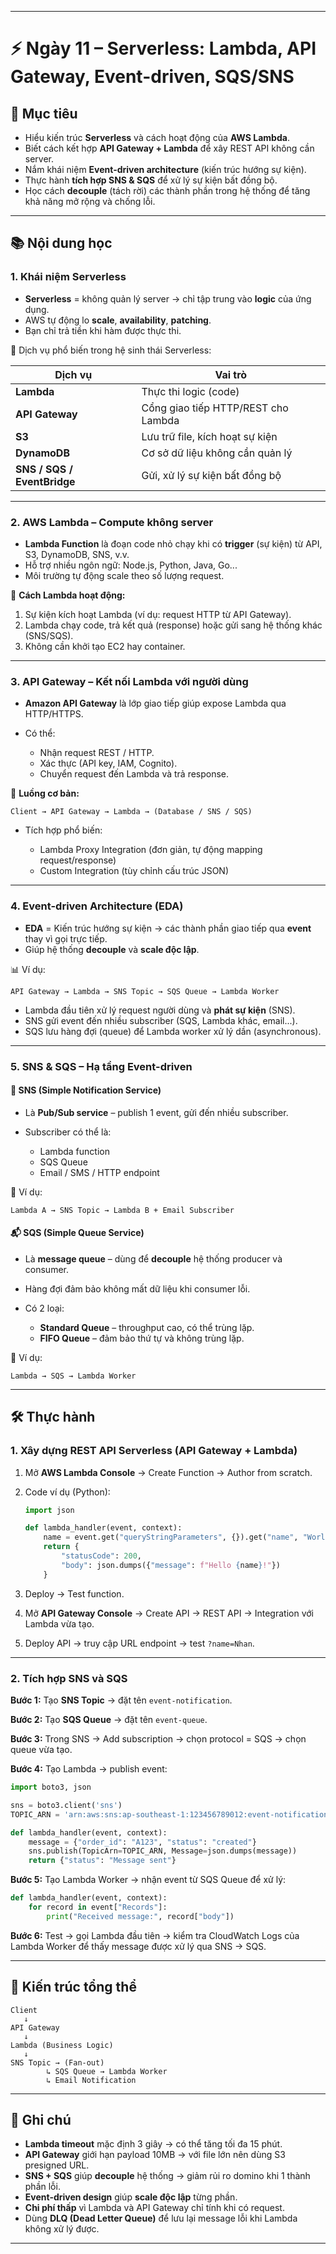 
---

# ⚡ Ngày 11 – Serverless: Lambda, API Gateway, Event-driven, SQS/SNS

## 🎯 Mục tiêu

* Hiểu kiến trúc **Serverless** và cách hoạt động của **AWS Lambda**.
* Biết cách kết hợp **API Gateway + Lambda** để xây REST API không cần server.
* Nắm khái niệm **Event-driven architecture** (kiến trúc hướng sự kiện).
* Thực hành **tích hợp SNS & SQS** để xử lý sự kiện bất đồng bộ.
* Học cách **decouple** (tách rời) các thành phần trong hệ thống để tăng khả năng mở rộng và chống lỗi.

---

## 📚 Nội dung học

### 1. Khái niệm Serverless

* **Serverless** = không quản lý server → chỉ tập trung vào **logic** của ứng dụng.
* AWS tự động lo **scale**, **availability**, **patching**.
* Bạn chỉ trả tiền khi hàm được thực thi.

📘 Dịch vụ phổ biến trong hệ sinh thái Serverless:

| Dịch vụ                     | Vai trò                             |
| --------------------------- | ----------------------------------- |
| **Lambda**                  | Thực thi logic (code)               |
| **API Gateway**             | Cổng giao tiếp HTTP/REST cho Lambda |
| **S3**                      | Lưu trữ file, kích hoạt sự kiện     |
| **DynamoDB**                | Cơ sở dữ liệu không cần quản lý     |
| **SNS / SQS / EventBridge** | Gửi, xử lý sự kiện bất đồng bộ      |

---

### 2. AWS Lambda – Compute không server

* **Lambda Function** là đoạn code nhỏ chạy khi có **trigger** (sự kiện) từ API, S3, DynamoDB, SNS, v.v.
* Hỗ trợ nhiều ngôn ngữ: Node.js, Python, Java, Go...
* Môi trường tự động scale theo số lượng request.

📌 **Cách Lambda hoạt động:**

1. Sự kiện kích hoạt Lambda (ví dụ: request HTTP từ API Gateway).
2. Lambda chạy code, trả kết quả (response) hoặc gửi sang hệ thống khác (SNS/SQS).
3. Không cần khởi tạo EC2 hay container.

---

### 3. API Gateway – Kết nối Lambda với người dùng

* **Amazon API Gateway** là lớp giao tiếp giúp expose Lambda qua HTTP/HTTPS.
* Có thể:

  * Nhận request REST / HTTP.
  * Xác thực (API key, IAM, Cognito).
  * Chuyển request đến Lambda và trả response.

📘 **Luồng cơ bản:**

```
Client → API Gateway → Lambda → (Database / SNS / SQS)
```

* Tích hợp phổ biến:

  * Lambda Proxy Integration (đơn giản, tự động mapping request/response)
  * Custom Integration (tùy chỉnh cấu trúc JSON)

---

### 4. Event-driven Architecture (EDA)

* **EDA** = Kiến trúc hướng sự kiện → các thành phần giao tiếp qua **event** thay vì gọi trực tiếp.
* Giúp hệ thống **decouple** và **scale độc lập**.

📊 Ví dụ:

```
API Gateway → Lambda → SNS Topic → SQS Queue → Lambda Worker
```

* Lambda đầu tiên xử lý request người dùng và **phát sự kiện** (SNS).
* SNS gửi event đến nhiều subscriber (SQS, Lambda khác, email...).
* SQS lưu hàng đợi (queue) để Lambda worker xử lý dần (asynchronous).

---

### 5. SNS & SQS – Hạ tầng Event-driven

#### 📨 SNS (Simple Notification Service)

* Là **Pub/Sub service** – publish 1 event, gửi đến nhiều subscriber.
* Subscriber có thể là:

  * Lambda function
  * SQS Queue
  * Email / SMS / HTTP endpoint

📘 Ví dụ:

```
Lambda A → SNS Topic → Lambda B + Email Subscriber
```

#### 📬 SQS (Simple Queue Service)

* Là **message queue** – dùng để **decouple** hệ thống producer và consumer.
* Hàng đợi đảm bảo không mất dữ liệu khi consumer lỗi.
* Có 2 loại:

  * **Standard Queue** – throughput cao, có thể trùng lặp.
  * **FIFO Queue** – đảm bảo thứ tự và không trùng lặp.

📘 Ví dụ:

```
Lambda → SQS → Lambda Worker
```

---

## 🛠️ Thực hành

### 1. Xây dựng REST API Serverless (API Gateway + Lambda)

1. Mở **AWS Lambda Console** → Create Function → Author from scratch.
2. Code ví dụ (Python):

   ```python
   import json

   def lambda_handler(event, context):
       name = event.get("queryStringParameters", {}).get("name", "World")
       return {
           "statusCode": 200,
           "body": json.dumps({"message": f"Hello {name}!"})
       }
   ```
3. Deploy → Test function.
4. Mở **API Gateway Console** → Create API → REST API → Integration với Lambda vừa tạo.
5. Deploy API → truy cập URL endpoint → test `?name=Nhan`.

---

### 2. Tích hợp SNS và SQS

**Bước 1:**
Tạo **SNS Topic** → đặt tên `event-notification`.

**Bước 2:**
Tạo **SQS Queue** → đặt tên `event-queue`.

**Bước 3:**
Trong SNS → Add subscription → chọn protocol = SQS → chọn queue vừa tạo.

**Bước 4:**
Tạo Lambda → publish event:

```python
import boto3, json

sns = boto3.client('sns')
TOPIC_ARN = 'arn:aws:sns:ap-southeast-1:123456789012:event-notification'

def lambda_handler(event, context):
    message = {"order_id": "A123", "status": "created"}
    sns.publish(TopicArn=TOPIC_ARN, Message=json.dumps(message))
    return {"status": "Message sent"}
```

**Bước 5:**
Tạo Lambda Worker → nhận event từ SQS Queue để xử lý:

```python
def lambda_handler(event, context):
    for record in event["Records"]:
        print("Received message:", record["body"])
```

**Bước 6:**
Test → gọi Lambda đầu tiên → kiểm tra CloudWatch Logs của Lambda Worker để thấy message được xử lý qua SNS → SQS.

---

## 🧩 Kiến trúc tổng thể

```
Client
   ↓
API Gateway
   ↓
Lambda (Business Logic)
   ↓
SNS Topic → (Fan-out)
        ↳ SQS Queue → Lambda Worker
        ↳ Email Notification
```

---

## 📝 Ghi chú

* **Lambda timeout** mặc định 3 giây → có thể tăng tối đa 15 phút.
* **API Gateway** giới hạn payload 10MB → với file lớn nên dùng S3 presigned URL.
* **SNS + SQS** giúp **decouple** hệ thống → giảm rủi ro domino khi 1 thành phần lỗi.
* **Event-driven design** giúp **scale độc lập** từng phần.
* **Chi phí thấp** vì Lambda và API Gateway chỉ tính khi có request.
* Dùng **DLQ (Dead Letter Queue)** để lưu lại message lỗi khi Lambda không xử lý được.

---

